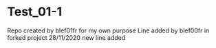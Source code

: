 # Test_01-1
Repo created by blef01fr
for my own purpose
Line added by blef00fr in forked project
28/11/2020
new line added
